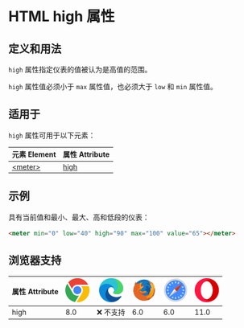 HTML high 属性
===

## 定义和用法

`high` 属性指定仪表的值被认为是高值的范围。

`high` 属性值必须小于 `max` 属性值，也必须大于 `low` 和 `min` 属性值。

## 适用于

`high` 属性可用于以下元素：

| 元素 Element | 属性 Attribute |
| ----- | ----- |
| [\<meter>](../tags/meter.md) | [high](../tags/meter_high.md) |
<!--rehype:style=width: 100%; display: inline-table;-->

## 示例

具有当前值和最小、最大、高和低段的仪表：

```html idoc:preview:iframe
<meter min="0" low="40" high="90" max="100" value="65"></meter>
```

## 浏览器支持

| 属性 Attribute | ![chrome][1] | ![edge][2] | ![firefox][3] | ![safari][4] | ![opera][5] |
| ------- | --- | --- | --- | --- | --- |
| high      | 8.0 | ❌ 不支持 | 6.0 | 6.0 | 11.0 |
<!--rehype:style=width: 100%; display: inline-table;-->

[1]: ../assets/chrome.svg
[2]: ../assets/edge.svg
[3]: ../assets/firefox.svg
[4]: ../assets/safari.svg
[5]: ../assets/opera.svg